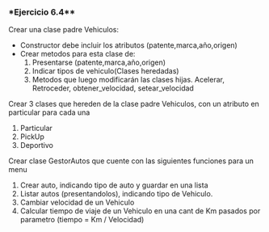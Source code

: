 ### \*Ejercicio 6.4\*\*

Crear una clase padre Vehiculos:

-   Constructor debe incluir los atributos (patente,marca,año,origen)
-   Crear metodos para esta clase de:
    1.  Presentarse (patente,marca,año,origen)
    2.  Indicar tipos de vehiculo(Clases heredadas)
    3.  Metodos que luego modificarán las clases hijas. Acelerar, Retroceder, obtener_velocidad, setear_velocidad

Crear 3 clases que hereden de la clase padre Vehiculos, con un atributo en particular para cada una

1.  Particular
2.  PickUp
3.  Deportivo

Crear clase GestorAutos que cuente con las siguientes funciones para un menu

1.  Crear auto, indicando tipo de auto y guardar en una lista
2.  Listar autos (presentandolos), indicando tipo de Vehiculo.
3.  Cambiar velocidad de un Vehiculo
4.  Calcular tiempo de viaje de un Vehiculo en una cant de Km pasados por parametro (tiempo = Km / Velocidad)
